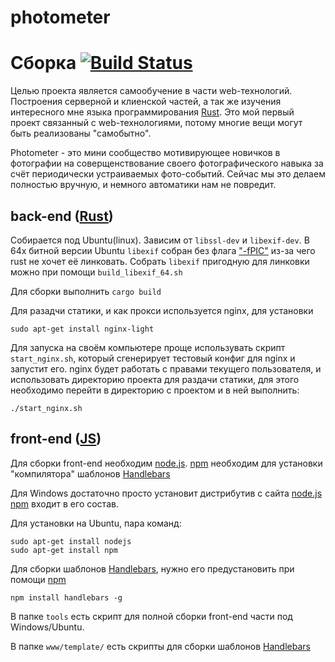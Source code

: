 photometer
==========

Сборка [![Build Status](https://travis-ci.org/pavlov-dmitry/photometer.png?branch=master)](https://travis-ci.org/pavlov-dmitry/photometer)
==========

Целью проекта является самообучение в части web-технологий. Построения серверной и клиенской частей, а так же изучения интересного мне языка программирования [Rust](http://www.rust-lang.org/).
Это мой первый проект связанный с web-технологиями, потому многие вещи могут быть реализованы "самобытно".

Photometer - это мини сообщество мотивирующее новичков в фотографии на соверщенствование своего фотографического навыка за счёт периодически устраиваемых фото-событий.
Сейчас мы это делаем полностью вручную, и немного автоматики нам не повредит.

## back-end ([Rust](http://www.rust-lang.org/))

Собирается под Ubuntu(linux).
Зависим от `libssl-dev` и `libexif-dev`.
В 64х битной версии Ubuntu `libexif` собран без флага ["-fPIC"](http://en.wikipedia.org/wiki/Position-independent_code) из-за чего rust не хочет её линковать.
Собрать `libexif` пригодную для линковки можно при помощи `build_libexif_64.sh`

Для сборки выполнить ```cargo build```

Для разадчи статики, и как прокси используется nginx, для установки
```
sudo apt-get install nginx-light
```
Для запуска на своём компьютере проще использувать скрипт ```start_nginx.sh```, который сгенерирует тестовый конфиг для nginx и запустит его.
nginx будет работать с правами текущего пользователя, и использовать директорию проекта для раздачи статики, для этого необходимо перейти в директорию с проектом и в ней выполнить:
```
./start_nginx.sh
```


## front-end ([JS](https://ru.wikipedia.org/wiki/JavaScript))

Для сборки front-end необходим [node.js](https://nodejs.org/). [npm](https://www.npmjs.com/) необходим для установки "компилятора" шаблонов [Handlebars](http://handlebarsjs.com/)

Для Windows достаточно просто установит дистрибутив с сайта [node.js](https://nodejs.org/) [npm](https://www.npmjs.com/) входит в его состав.

Для установки на Ubuntu, пара команд:
```
sudo apt-get install nodejs
sudo apt-get install npm
```

Для сборки шаблонов [Handlebars](http://handlebarsjs.com/), нужно его предустановить при помощи [npm](https://www.npmjs.com/)
```
npm install handlebars -g
```

В папке `tools` есть скрипт для полной сборки front-end части под Windows/Ubuntu.

В папке `www/template/` есть скрипты для сборки шаблонов [Handlebars](http://handlebarsjs.com/)